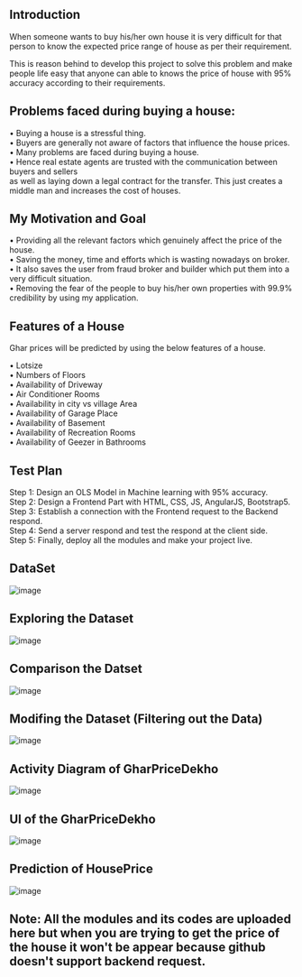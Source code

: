 ## Introduction

When someone wants to buy his/her own house it is very difficult for that person to know the expected price range of house as per their requirement.

This is reason behind to develop this project to solve this problem and make people life easy that anyone can able to knows the price of house with 95% accuracy according to their requirements.


## Problems faced during buying a house:

• Buying a house is a stressful thing.\
• Buyers are generally not aware of factors that influence the house prices.\
• Many problems are faced during buying a house.\
• Hence real estate agents are trusted with the communication between buyers and sellers\
as well as laying down a legal contract for the transfer. This just creates a middle man
and increases the cost of houses.

## My Motivation and Goal


• Providing all the relevant factors which genuinely affect the price of the house.\
• Saving the money, time and efforts which is wasting nowadays on broker.\
• It also saves the user from fraud broker and builder which put them into a very difficult
situation.\
• Removing the fear of the people to buy his/her own properties with 99.9% credibility by
using my application.

## Features of a House

Ghar prices will be predicted by using the below features of a house.

• Lotsize \
• Numbers of Floors\
• Availability of Driveway \
• Air Conditioner Rooms\
• Availability in city vs village Area\
• Availability of Garage Place\
• Availability of Basement\
• Availability of Recreation Rooms\
• Availability of Geezer in Bathrooms

## Test Plan

Step 1: Design an OLS Model in Machine learning with 95% accuracy.\
Step 2: Design a Frontend Part with HTML, CSS, JS, AngularJS, Bootstrap5.\
Step 3: Establish a connection with the Frontend request to the Backend respond.\
Step 4: Send a server respond and test the respond at the client side.\
Step 5: Finally, deploy all the modules and make your project live.


## DataSet
![image](https://user-images.githubusercontent.com/61939693/153761338-7416a5fe-4464-4759-a24d-5232c3e6f4ec.png)

## Exploring the Dataset 
![image](https://user-images.githubusercontent.com/61939693/153761373-a07e4249-4816-4dc8-83d2-c1d08cf032a7.png)

## Comparison the Datset 
![image](https://user-images.githubusercontent.com/61939693/153761416-3594c2c8-cf23-4714-a433-4588d621367c.png)

## Modifing the Dataset (Filtering out the Data)
![image](https://user-images.githubusercontent.com/61939693/153761464-368cb0b1-8831-4fa6-9896-5ccdc68a6739.png)


## Activity Diagram of GharPriceDekho
![image](https://user-images.githubusercontent.com/61939693/153761492-2db9da93-db98-4bbf-a088-273763aef888.png)

## UI of the GharPriceDekho
![image](https://user-images.githubusercontent.com/61939693/153761545-a2c5726c-e48e-422e-b14a-495a6413a087.png)


## Prediction of HousePrice
![image](https://user-images.githubusercontent.com/61939693/153761572-401d9152-ee34-47b5-a9fb-d3aef5ca5710.png)



## Note: All the modules and its codes are uploaded here but when you are trying to get the price of the house it won't be appear because github doesn't support backend request.





